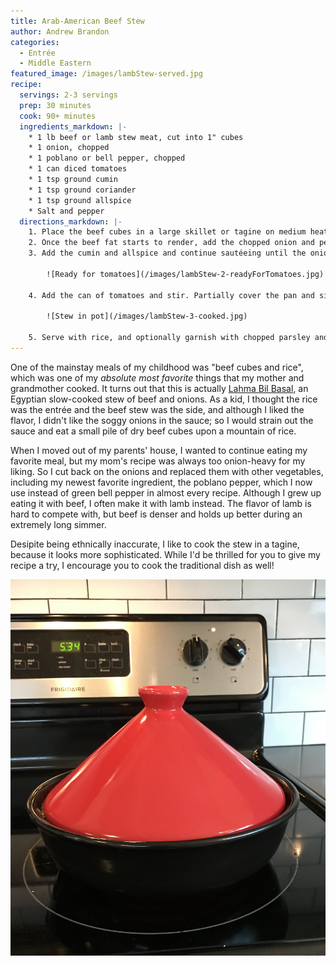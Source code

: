 ```yaml
---
title: Arab-American Beef Stew
author: Andrew Brandon
categories:
  - Entrée
  - Middle Eastern
featured_image: /images/lambStew-served.jpg
recipe:
  servings: 2-3 servings
  prep: 30 minutes
  cook: 90+ minutes
  ingredients_markdown: |-
    * 1 lb beef or lamb stew meat, cut into 1" cubes
    * 1 onion, chopped
    * 1 poblano or bell pepper, chopped
    * 1 can diced tomatoes
    * 1 tsp ground cumin
    * 1 tsp ground coriander
    * 1 tsp ground allspice
    * Salt and pepper
  directions_markdown: |-
    1. Place the beef cubes in a large skillet or tagine on medium heat, and sprinkle them with salt and pepper.
    2. Once the beef fat starts to render, add the chopped onion and pepper. Add a dash more salt and pepper to season, and add a drizzle of vegetable oil if needed for the sauté.
    3. Add the cumin and allspice and continue sautéeing until the onions are soft, about 15-20 minutes.

        ![Ready for tomatoes](/images/lambStew-2-readyForTomatoes.jpg)

    4. Add the can of tomatoes and stir. Partially cover the pan and simmer on medium-low heat for 90 minutes or more, until the meat is tender, the tomatoes are fully cooked, and the liquid has mostly evaporated. If you want the flavors to mingle more, let it simmer longer; you really can't cook it too long!

        ![Stew in pot](/images/lambStew-3-cooked.jpg)

    5. Serve with rice, and optionally garnish with chopped parsley and [tahini sauce]({% post_url 2020-03-26-tahini-sauce %}).
---
```


One of the mainstay meals of my childhood was "beef cubes and rice", which was one of my _absolute most favorite_ things that my mother and grandmother cooked.
It turns out that this is actually [Lahma Bil Basal](https://redcipes.com/recipe/egyptian-lahma-bil-basal-beef-in-rich-onion-sauce-chaka/), an Egyptian slow-cooked stew of beef and onions.
As a kid, I thought the rice was the entrée and the beef stew was the side, and although I liked the flavor, I didn't like the soggy onions in the sauce; so I would strain out the sauce and eat a small pile of dry beef cubes upon a mountain of rice.

When I moved out of my parents' house, I wanted to continue eating my favorite meal, but my mom's recipe was always too onion-heavy for my liking. So I cut back on the onions and replaced them with other vegetables, including my newest favorite ingredient, the poblano pepper, which I now use instead of green bell pepper in almost every recipe. Although I grew up eating it with beef, I often make it with lamb instead.
The flavor of lamb is hard to compete with, but beef is denser and holds up better during an extremely long simmer.

Desipite being ethnically inaccurate, I like to cook the stew in a tagine, because it looks more sophisticated.
While I'd be thrilled for you to give my recipe a try, I encourage you to cook the traditional dish as well!

![Tagine with lid](/images/lambStew-tagine.jpg)
